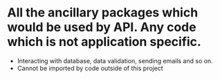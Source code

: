 # All the ancillary packages which would be used by API. Any code which is not application specific.
- Interacting with database, data validation, sending emails and so on.
- Cannot be imported by code outside of this project